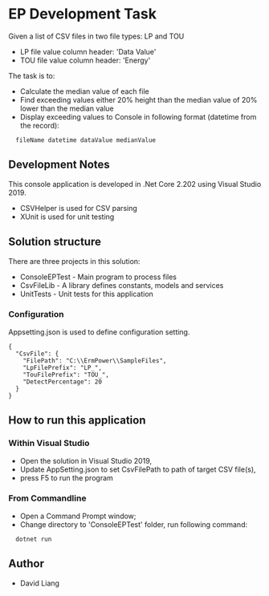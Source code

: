 ﻿# EP Development Task 

Given a list of CSV files in two file types: LP and TOU
* LP file value column header: 'Data Value'
* TOU file value column header: 'Energy'

The task is to:

* Calculate the median value of each file
* Find exceeding values either 20% height than the median value of 20% lower than the median value
* Display exceeding values to Console in following format (datetime from the record):
```
  fileName datetime dataValue medianValue 
```

## Development Notes

This console application is developed in .Net Core 2.202 using Visual Studio 2019.
* CSVHelper is used for CSV parsing
* XUnit is used for unit testing

## Solution structure

There are three projects in this solution:
* ConsoleEPTest - Main program to process files
* CsvFileLib - A library defines constants, models and services 
* UnitTests - Unit tests for this application

### Configuration

Appsetting.json is used to define configuration setting.
```
{
  "CsvFile": {
    "FilePath": "C:\\ErmPower\\SampleFiles",
    "LpFilePrefix": "LP_",
    "TouFilePrefix": "TOU_",
    "DetectPercentage": 20
  }
}
```

## How to run this application

### Within Visual Studio 
* Open the solution in Visual Studio 2019, 
* Update AppSetting.json to set CsvFilePath to path of target CSV file(s),
* press F5 to run the program

### From Commandline
* Open a Command Prompt window;
* Change directory to 'ConsoleEPTest' folder, run following command: 
```
  dotnet run
```

## Author

* David Liang
